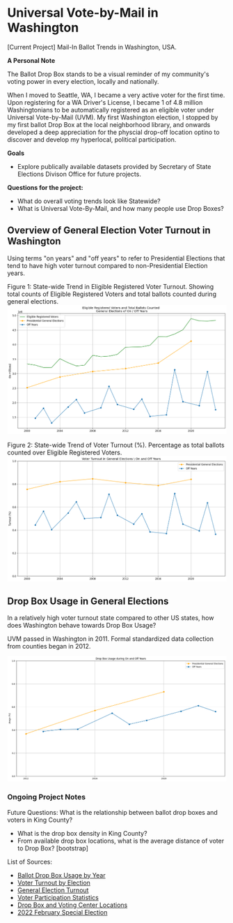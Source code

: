# Universal Vote-by-Mail in Washington 
[Current Project] Mail-In Ballot Trends in Washington, USA.

**A Personal Note**

The Ballot Drop Box stands to be a visual reminder of my community's voting power in every election, locally and nationally. 

When I moved to Seattle, WA, I became a very active voter for the first time. Upon registering for a WA Driver's License, I became 1 of 4.8 million Washingtonians to be automatically registered as an eligible voter under Universal Vote-by-Mail (UVM). My first Washington election, I stopped by my first ballot Drop Box at the local neighborhood library, and onwards developed a deep appreciation for the physcial drop-off location optino to discover and develop my hyperlocal, political participation.  

**Goals**
- Explore publically available datasets provided by Secretary of State Elections Divison Office for future projects. 


**Questions for the project:** 
- What do overall voting trends look like Statewide?
- What is Universal Vote-By-Mail, and how many people use Drop Boxes?


## Overview of General Election Voter Turnout in Washington 
Using terms "on years" and "off years" to refer to Presidential Elections that tend to have high voter turnout compared to non-Presidential Election years.



Figure 1: State-wide Trend in Eligible Registered Voter Turnout. Showing total counts of Eligible Registered Voters and total ballots counted during general elections.
![alt text][fig1]


Figure 2: State-wide Trend of Voter Turnout (%). Percentage as total ballots counted over Eligible Registered Voters.
![alt text][fig2]

## Drop Box Usage in General Elections
In a relatively high voter turnout state compared to other US states, how does Washington behave towards Drop Box Usage?


UVM passed in Washington in 2011. Formal standardized data collection from counties began in 2012.

![alt text][fig3]


### Ongoing Project Notes

Future Questions: 
What is the relationship between ballot drop boxes and voters in King County?
- What is the drop box density in King County?
- From available drop box locations, what is the average distance of voter to Drop Box? [bootstrap]

List of Sources: 
- [Ballot Drop Box Usage by Year](https://www.sos.wa.gov/elections/data-research/election-data-and-maps/reports-data-and-statistics/ballot-drop-box-usage-year)
- [Voter Turnout by Election](https://www.sos.wa.gov/elections/data-research/election-data-and-maps/reports-data-and-statistics/voter-turnout-election)
- [General Election Turnout](https://www.sos.wa.gov/elections/data-research/election-data-and-maps/reports-data-and-statistics/general-election-turnout)
- [Voter Participation Statistics](https://www.sos.wa.gov/elections/data-research/voter-participation-statistics)
- [Drop Box and Voting Center Locations](https://www.sos.wa.gov/elections/voters/voter-registration/drop-box-and-voting-center-locations)
- [2022 February Special Election](https://www.sos.wa.gov/2022-february-special-election)



[fig1]: <wa_election_data/Charts/Eligible Registered Voters and Total Ballots Counted.png>
[fig2]: <wa_election_data/Charts/Voter Turnout in General Elections.png>
[fig3]: <wa_election_data/Charts/Drop Box Usage by General Election Years.png>
